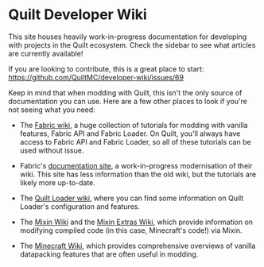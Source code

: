 # Quilt Developer Wiki

This site houses heavily work-in-progress documentation for developing with projects in the Quilt ecosystem.
Check the sidebar to see what articles are currently available!

If you are looking to contribute, this is a great place to start: https://github.com/QuiltMC/developer-wiki/issues/69

Keep in mind that when modding with Quilt, this isn't the only source of documentation you can use.
Here are a few other places to look if you're not seeing what you need:

- The [Fabric wiki](https://fabricmc.net/wiki/tutorial:start), a huge collection of tutorials for modding with vanilla features, Fabric API and Fabric Loader.
  On Quilt, you'll always have access to Fabric API and Fabric Loader, so all of these tutorials can be used without issue.

- Fabric's [documentation site](https://docs.fabricmc.net/develop/), a work-in-progress modernisation of their wiki.
  This site has less information than the old wiki, but the tutorials are likely more up-to-date.

- The [Quilt Loader wiki](https://github.com/QuiltMC/quilt-loader/wiki), where you can find some information on Quilt Loader's configuration and features.

- The [Mixin Wiki](https://github.com/SpongePowered/Mixin/wiki) and the [Mixin Extras Wiki](https://github.com/LlamaLad7/MixinExtras/wiki), which provide information on modifying compiled code (in this case, Minecraft's code!) via Mixin.

- The [Minecraft Wiki](https://minecraft.wiki/), which provides comprehensive overviews of vanilla datapacking features that are often useful in modding.
